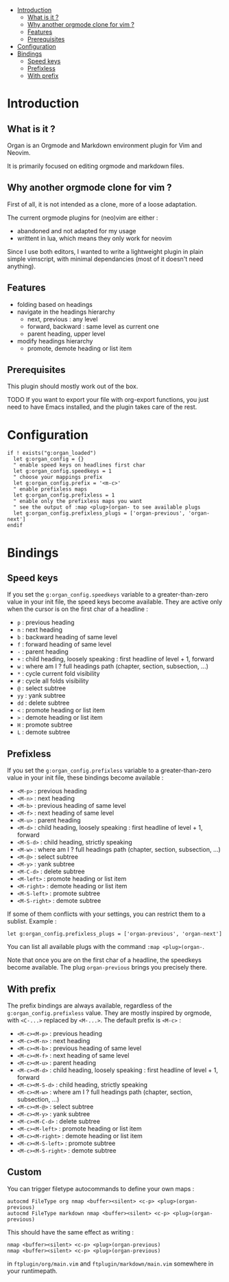 <!-- vim: set filetype=markdown: -->

<!-- vim-markdown-toc GFM -->

* [Introduction](#introduction)
    * [What is it ?](#what-is-it-)
    * [Why another orgmode clone for vim ?](#why-another-orgmode-clone-for-vim-)
    * [Features](#features)
    * [Prerequisites](#prerequisites)
* [Configuration](#configuration)
* [Bindings](#bindings)
    * [Speed keys](#speed-keys)
    * [Prefixless](#prefixless)
    * [With prefix](#with-prefix)

<!-- vim-markdown-toc -->

# Introduction
## What is it ?

Organ is an Orgmode and Markdown environment plugin for Vim and Neovim.

It is primarily focused on editing orgmode and markdown files.

## Why another orgmode clone for vim ?

First of all, it is not intended as a clone, more of a loose adaptation.

The current orgmode plugins for (neo)vim are either :

- abandoned and not adapted for my usage
- writtent in lua, which means they only work for neovim

Since I use both editors, I wanted to write a lightweight plugin in
plain simple vimscript, with minimal dependancies (most of it doesn't
need anything).

## Features

- folding based on headings
- navigate in the headings hierarchy
  + next, previous : any level
  + forward, backward : same level as current one
  + parent heading, upper level
- modify headings hierarchy
  + promote, demote heading or list item

## Prerequisites

This plugin should mostly work out of the box.

TODO If you want to export your file with org-export functions, you just
need to have Emacs installed, and the plugin takes care of the rest.

# Configuration

```vim
if ! exists("g:organ_loaded")
  let g:organ_config = {}
  " enable speed keys on headlines first char
  let g:organ_config.speedkeys = 1
  " choose your mappings prefix
  let g:organ_config.prefix = '<m-c>'
  " enable prefixless maps
  let g:organ_config.prefixless = 1
  " enable only the prefixless maps you want
  " see the output of :map <plug>(organ- to see available plugs
  let g:organ_config.prefixless_plugs = ['organ-previous', 'organ-next']
endif
```

# Bindings
## Speed keys

If you set the `g:organ_config.speedkeys` variable to a greater-than-zero
value in your init file, the speed keys become available. They are
active only when the cursor is on the first char of a headline :

- `p`      : previous heading
- `n`      : next heading
- `b`      : backward heading of same level
- `f`      : forward heading of same level
- `-`      : parent heading
- `+`      : child heading, loosely speaking : first headline of level + 1, forward
- `w`      : where am I ? full headings path (chapter, section, subsection, ...)
- `*`      : cycle current fold visibility
- `#`      : cycle all folds visibility
- `@`      : select subtree
- `yy`     : yank subtree
- `dd`     : delete subtree
- `<`      : promote heading or list item
- `>`      : demote heading or list item
- `H`      : promote subtree
- `L`      : demote subtree

## Prefixless

If you set the `g:organ_config.prefixless` variable to a greater-than-zero
value in your init file, these bindings become available :

- `<M-p>`       : previous heading
- `<M-n>`       : next heading
- `<M-b>`       : previous heading of same level
- `<M-f>`       : next heading of same level
- `<M-u>`       : parent heading
- `<M-d>`       : child heading, loosely speaking : first headline of level + 1, forward
- `<M-S-d>`     : child heading, strictly speaking
- `<M-w>`       : where am I ? full headings path (chapter, section, subsection, ...)
- `<M-@>`       : select subtree
- `<M-y>`       : yank subtree
- `<M-C-d>`     : delete subtree
- `<M-left>`    : promote heading or list item
- `<M-right>`   : demote heading or list item
- `<M-S-left>`  : promote subtree
- `<M-S-right>` : demote subtree

If some of them conflicts with your settings, you can restrict them to
a sublist. Example :


```vim
let g:organ_config.prefixless_plugs = ['organ-previous', 'organ-next']
```

You can list all available plugs with the command `:map <plug>(organ-`.

Note that once you are on the first char of a headline, the speedkeys
become available. The plug `organ-previous` brings you precisely there.


## With prefix

The prefix bindings are always available, regardless of the
`g:organ_config.prefixless` value. They are mostly inspired by orgmode,
with `<C-...>` replaced by `<M-...>`. The default prefix is `<M-c>` :

- `<M-c><M-p>`       : previous heading
- `<M-c><M-n>`       : next heading
- `<M-c><M-b>`       : previous heading of same level
- `<M-c><M-f>`       : next heading of same level
- `<M-c><M-u>`       : parent heading
- `<M-c><M-d>`       : child heading, loosely speaking : first headline of level + 1, forward
- `<M-c><M-S-d>`     : child heading, strictly speaking
- `<M-c><M-w>`       : where am I ? full headings path (chapter, section, subsection, ...)
- `<M-c><M-@>`       : select subtree
- `<M-c><M-y>`       : yank subtree
- `<M-c><M-C-d>`     : delete subtree
- `<M-c><M-left>`    : promote heading or list item
- `<M-c><M-right>`   : demote heading or list item
- `<M-c><M-S-left>`  : promote subtree
- `<M-c><M-S-right>` : demote subtree

## Custom

You can trigger filetype autocommands to define your own maps :

```vim
autocmd FileType org nmap <buffer><silent> <c-p> <plug>(organ-previous)
autocmd FileType markdown nmap <buffer><silent> <c-p> <plug>(organ-previous)
```

This should have the same effect as writing :

```vim
nmap <buffer><silent> <c-p> <plug>(organ-previous)
nmap <buffer><silent> <c-p> <plug>(organ-previous)
```

in `ftplugin/org/main.vim` and `ftplugin/markdown/main.vim` somewhere
in your runtimepath.
